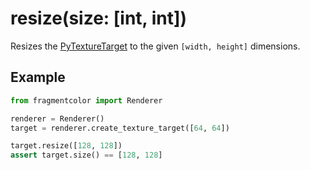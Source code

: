 # resize(size: [int, int])

Resizes the [PyTextureTarget](https://fragmentcolor.org/api/py_texture_target) to the given `[width, height]` dimensions.

## Example

```python
from fragmentcolor import Renderer

renderer = Renderer()
target = renderer.create_texture_target([64, 64])

target.resize([128, 128])
assert target.size() == [128, 128]
```
